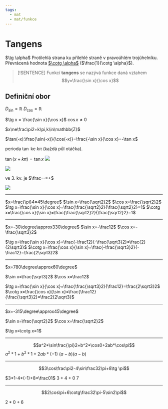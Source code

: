 ```yaml
---
tags:
  - mat
  - mat/funkce
---
```

# Tangens
$\DeclareMathOperator{\tg}{tg}\DeclareMathOperator{\cotg}{cotg}$
$\tg \alpha$
Protilehlá strana ku přilehlé straně v pravoúhlém trojúhelníku.
Převrácená hodnota [$\cotg \alpha$](./Cotangens.md) ($\frac{1}{\cotg \alpha}$).

> [!SENTENCE]
> Funkcí **tangens** se nazývá funkce daná vztahem $$y=\frac{\sin x}{\cos x}$$

## Definiční obor

$D_{\sin}=\mathbb{R}$
$D_{\cos}=\mathbb{R}$

$\tg x = \frac{\sin x}{\cos x}$
$\cos x\ne0$

$x\ne\frac\pi2+k\pi,k\in\mathbb{Z}$

$\tan(-x):\frac{\sin(-x)}{\cos(-x)}=\frac{-\sin x}{\cos x}=-\tan x$

perioda $\tan$ ke $k\pi$ (každá půl otáčka).

$\tan(x+k\pi)=\tan x$
![](Pasted%20image%2020230215110903.png)

![](Pasted%20image%2020230215111050.png)

ve 3. kv. je $\frac--=+$


![](Pasted%20image%2020230302110903.png)




---

$x=\frac{\pi}4=45\degree$
$\sin x=\frac{\sqrt2}2$
$\cos x=\frac{\sqrt2}2$
$\tg x=\frac{\sin x}{\cos x}=\frac{\frac{\sqrt2}2}{\frac{\sqrt2}2}=1$
$\cotg x=\frac{\cos x}{\sin x}=\frac{\frac{\sqrt2}2}{\frac{\sqrt2}2}=1$

---

$x=-30\degree\approx330\degree$
$\sin x=-\frac12$
$\cos x=-\frac{\sqrt3}2$

$\tg x=\frac{\sin x}{\cos x}=\frac{-\frac12}{-\frac{\sqrt3}2}=\frac{2}{2\sqrt3}$
$\cotg x=\frac{\cos x}{\sin x}=\frac{-\frac{\sqrt3}2}{-\frac12}=\frac{2\sqrt3}2$

---

$x=780\degree\approx60\degree$

$\sin x=\frac{\sqrt3}2$
$\cos x=\frac12$

$\tg x=\frac{\sin x}{\cos x}=\frac{\frac{\sqrt3}2}{\frac12}=\frac{2\sqrt3}2$
$\cotg x=\frac{\cos x}{\sin x}=\frac{\frac12}{\frac{\sqrt3}2}=\frac2{2\sqrt3}$

---

$x=-315\degree\approx45\degree$

$\sin x=\frac{\sqrt2}2$
$\cos x=\frac{\sqrt2}2$

$\tg x=\cotg x=1$

---


$$a^2*\sin\frac{\pi}2+b^2*\cos0+2ab*\cos\pi$$
$a^2*1+b^2*1+2ab*(-1)$
$(a-b)(a-b)$


---

$$3\cos\frac\pi2-4\sin\frac32\pi+8\tg \pi$$

$3*1-4*(-1)+8*\frac01$
$3+4+0$
$7$


---

$$2\cos\pi+6\cotg\frac32\pi-5\sin2\pi$$

$2*0+6$